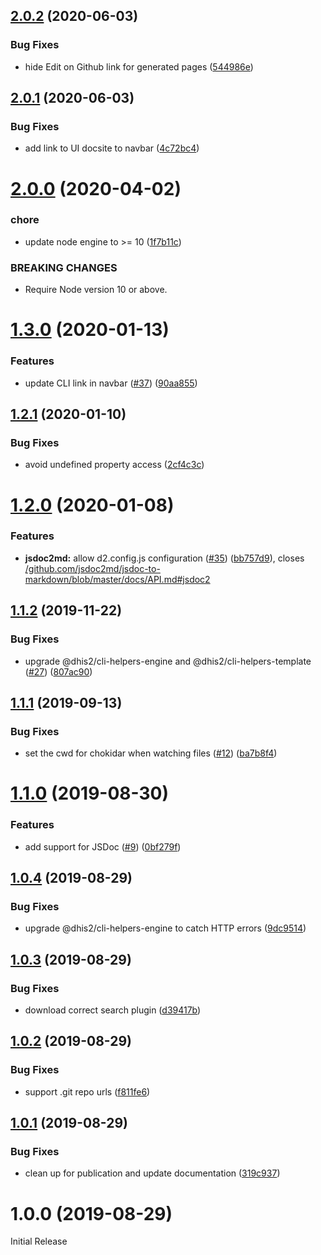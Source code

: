 ## [2.0.2](https://github.com/dhis2/cli-utils-docsite/compare/v2.0.1...v2.0.2) (2020-06-03)


### Bug Fixes

* hide Edit on Github link for generated pages ([544986e](https://github.com/dhis2/cli-utils-docsite/commit/544986e932a73d98f263895143d1a85e647c7818))

## [2.0.1](https://github.com/dhis2/cli-utils-docsite/compare/v2.0.0...v2.0.1) (2020-06-03)


### Bug Fixes

* add link to UI docsite to navbar ([4c72bc4](https://github.com/dhis2/cli-utils-docsite/commit/4c72bc45f1280b4dab256b6ed30c3532680721a7))

# [2.0.0](https://github.com/dhis2/cli-utils-docsite/compare/v1.3.0...v2.0.0) (2020-04-02)


### chore

* update node engine to >= 10 ([1f7b11c](https://github.com/dhis2/cli-utils-docsite/commit/1f7b11cf5688715876cbae9f2be4628b29173b66))


### BREAKING CHANGES

* Require Node version 10 or above.

# [1.3.0](https://github.com/dhis2/cli-utils-docsite/compare/v1.2.1...v1.3.0) (2020-01-13)


### Features

* update CLI link in navbar ([#37](https://github.com/dhis2/cli-utils-docsite/issues/37)) ([90aa855](https://github.com/dhis2/cli-utils-docsite/commit/90aa8557db8ee15d7837ecd7696db3dcb8a4b1dc))

## [1.2.1](https://github.com/dhis2/cli-utils-docsite/compare/v1.2.0...v1.2.1) (2020-01-10)


### Bug Fixes

* avoid undefined property access ([2cf4c3c](https://github.com/dhis2/cli-utils-docsite/commit/2cf4c3c0c53e0df2ee483115c6274b58b3303a02))

# [1.2.0](https://github.com/dhis2/cli-utils-docsite/compare/v1.1.2...v1.2.0) (2020-01-08)


### Features

* **jsdoc2md:** allow d2.config.js configuration ([#35](https://github.com/dhis2/cli-utils-docsite/issues/35)) ([bb757d9](https://github.com/dhis2/cli-utils-docsite/commit/bb757d970cf04ff2fa9489175e1c7dc0e76632a8)), closes [/github.com/jsdoc2md/jsdoc-to-markdown/blob/master/docs/API.md#jsdoc2](https://github.com//github.com/jsdoc2md/jsdoc-to-markdown/blob/master/docs/API.md/issues/jsdoc2)

## [1.1.2](https://github.com/dhis2/cli-utils-docsite/compare/v1.1.1...v1.1.2) (2019-11-22)


### Bug Fixes

* upgrade @dhis2/cli-helpers-engine and @dhis2/cli-helpers-template ([#27](https://github.com/dhis2/cli-utils-docsite/issues/27)) ([807ac90](https://github.com/dhis2/cli-utils-docsite/commit/807ac90832aa7ab8863737e0a90717d47630aa52))

## [1.1.1](https://github.com/dhis2/cli-utils-docsite/compare/v1.1.0...v1.1.1) (2019-09-13)


### Bug Fixes

* set the cwd for chokidar when watching files ([#12](https://github.com/dhis2/cli-utils-docsite/issues/12)) ([ba7b8f4](https://github.com/dhis2/cli-utils-docsite/commit/ba7b8f4))

# [1.1.0](https://github.com/dhis2/cli-utils-docsite/compare/v1.0.4...v1.1.0) (2019-08-30)


### Features

* add support for JSDoc ([#9](https://github.com/dhis2/cli-utils-docsite/issues/9)) ([0bf279f](https://github.com/dhis2/cli-utils-docsite/commit/0bf279f))

## [1.0.4](https://github.com/dhis2/cli-utils-docsite/compare/v1.0.3...v1.0.4) (2019-08-29)


### Bug Fixes

* upgrade @dhis2/cli-helpers-engine to catch HTTP errors ([9dc9514](https://github.com/dhis2/cli-utils-docsite/commit/9dc9514))

## [1.0.3](https://github.com/dhis2/cli-utils-docsite/compare/v1.0.2...v1.0.3) (2019-08-29)


### Bug Fixes

* download correct search plugin ([d39417b](https://github.com/dhis2/cli-utils-docsite/commit/d39417b))

## [1.0.2](https://github.com/dhis2/cli-utils-docsite/compare/v1.0.1...v1.0.2) (2019-08-29)


### Bug Fixes

* support .git repo urls ([f811fe6](https://github.com/dhis2/cli-utils-docsite/commit/f811fe6))

## [1.0.1](https://github.com/dhis2/cli-utils-docsite/compare/v1.0.0...v1.0.1) (2019-08-29)


### Bug Fixes

* clean up for publication and update documentation ([319c937](https://github.com/dhis2/cli-utils-docsite/commit/319c937))

# 1.0.0 (2019-08-29)

Initial Release
